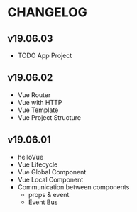 # CHANGELOG

## v19.06.03
- TODO App Project

## v19.06.02
- Vue Router
- Vue with HTTP
- Vue Template
- Vue Project Structure

## v19.06.01
- helloVue
- Vue Lifecycle
- Vue Global Component
- Vue Local Component
- Communication between components
  - props & event
  - Event Bus
